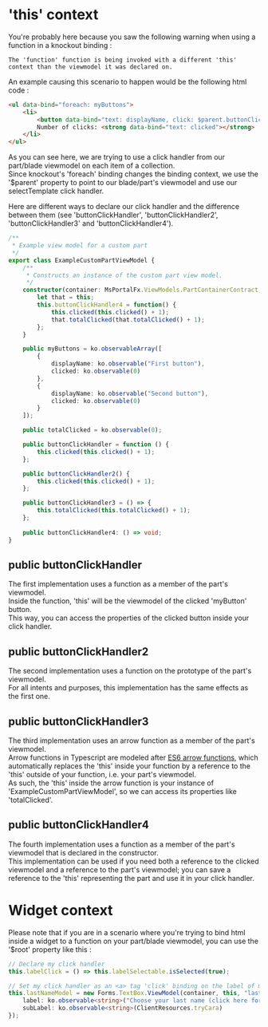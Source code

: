 
<a name="this-context"></a>
# &#39;this&#39; context

You're probably here because you saw the following warning when using a function in a knockout binding :

```
The 'function' function is being invoked with a different 'this' context than the viewmodel it was declared on.
```

An example causing this scenario to happen would be the following html code :

```html
<ul data-bind="foreach: myButtons">
    <li>    
        <button data-bind="text: displayName, click: $parent.buttonClickHandler"></button>
        Number of clicks: <strong data-bind="text: clicked"></strong>
    </li>
</ul>
```

As you can see here, we are trying to use a click handler from our part/blade viewmodel on each item of a collection.  
Since knockout's 'foreach' binding changes the binding context, we use the '$parent' property to point to our blade/part's viewmodel and use our selectTemplate click handler.

Here are different ways to declare our click handler and the difference between them (see 'buttonClickHandler', 'buttonClickHandler2', 'buttonClickHandler3' and 'buttonClickHandler4').

```ts
/**
 * Example view model for a custom part
 */
export class ExampleCustomPartViewModel {
    /**
     * Constructs an instance of the custom part view model.
     */
    constructor(container: MsPortalFx.ViewModels.PartContainerContract, initialState: any, dataContext: PartsArea.DataContext) {
        let that = this;
        this.buttonClickHandler4 = function() {
            this.clicked(this.clicked() + 1);
            that.totalClicked(that.totalClicked() + 1);
        };
    }

    public myButtons = ko.observableArray([
        {
            displayName: ko.observable("First button"),
            clicked: ko.observable(0)
        },
        {
            displayName: ko.observable("Second button"),
            clicked: ko.observable(0)
        }
    ]);

    public totalClicked = ko.observable(0);

    public buttonClickHandler = function () {
        this.clicked(this.clicked() + 1);
    };

    public buttonClickHandler2() {
        this.clicked(this.clicked() + 1);
    };

    public buttonClickHandler3 = () => {
        this.totalClicked(this.totalClicked() + 1);
    };
    
    public buttonClickHandler4: () => void;
}
```

<a name="this-context-public-buttonclickhandler"></a>
## public buttonClickHandler

The first implementation uses a function as a member of the part's viewmodel.  
Inside the function, 'this' will be the viewmodel of the clicked 'myButton' button.  
This way, you can access the properties of the clicked button inside your click handler.

<a name="this-context-public-buttonclickhandler2"></a>
## public buttonClickHandler2

The second implementation uses a function on the prototype of the part's viewmodel.  
For all intents and purposes, this implementation has the same effects as the first one.

<a name="this-context-public-buttonclickhandler3"></a>
## public buttonClickHandler3

The third implementation uses an arrow function as a member of the part's viewmodel.  
Arrow functions in Typescript are modeled after [ES6 arrow functions](https://developer.mozilla.org/en-US/docs/Web/JavaScript/Reference/Functions/Arrow_functions), which automatically replaces the 'this' inside your function by a reference to the 'this' outside of your function, i.e. your part's viewmodel.  
As such, the 'this' inside the arrow function is your instance of 'ExampleCustomPartViewModel', so we can access its properties like 'totalClicked'.

<a name="this-context-public-buttonclickhandler4"></a>
## public buttonClickHandler4

The fourth implementation uses a function as a member of the part's viewmodel that is declared in the constructor.  
This implementation can be used if you need both a reference to the clicked viewmodel and a reference to the part's viewmodel; you can save a reference to the 'this' representing the part and use it in your click handler.


<a name="widget-context"></a>
# Widget context

Please note that if you are in a scenario where you're trying to bind html inside a widget to a function on your part/blade viewmodel, you can use the '$root' property like this :

```ts
// Declare my click handler
this.labelClick = () => this.labelSelectable.isSelected(true);

// Set my click handler as an <a> tag 'click' binding on the label of my textbox
this.lastNameModel = new Forms.TextBox.ViewModel(container, this, "lastName", {
    label: ko.observable<string>("Choose your last name (click here for more <a href data-bind='click: $root.labelClick'>info</a>)"),
    subLabel: ko.observable<string>(ClientResources.tryCara)
});
```